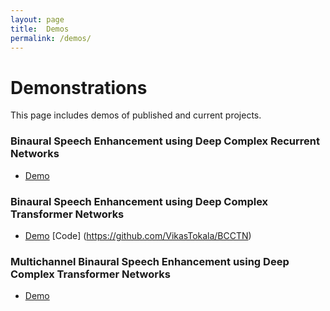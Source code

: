 ```yaml
---
layout: page
title:  Demos
permalink: /demos/
---
```


# Demonstrations
This page includes demos of published and current projects.

### Binaural Speech Enhancement using Deep Complex Recurrent Networks
- [Demo](https://vikastokala.github.io/bccrn/) 

### Binaural Speech Enhancement using Deep Complex Transformer Networks
- [Demo](https://vikastokala.github.io/bse_dcctn/) [Code] (https://github.com/VikasTokala/BCCTN)

### Multichannel Binaural Speech Enhancement using Deep Complex Transformer Networks
- [Demo](https://vikastokala.github.io/mbcctn/)